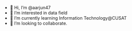 - 👋 Hi, I’m @aarjun47
- 👀 I’m interested in data field
- 🌱 I’m currently learning Information Technology@CUSAT
- 💞️ I’m looking to collaborate.

<!---
aarjun47/aarjun47 is a ✨ special ✨ repository because its `README.md` (this file) appears on your GitHub profile.
You can click the Preview link to take a look at your changes.
--->
